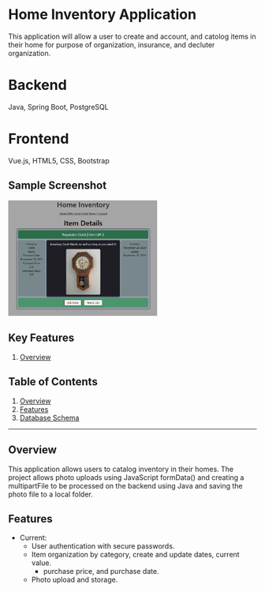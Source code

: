 # Home Inventory Application

This application will allow a user to create and account, and catolog items in their home for purpose of organization, insurance, and decluter organization.

# Backend

Java, Spring Boot, PostgreSQL

# Frontend

Vue.js, HTML5, CSS, Bootstrap

## Sample Screenshot

<img src="readme-image.png" alt="sample image" style="width: 60%; justify-content: center">

## Key Features

1. [Overview](#overview)

## Table of Contents
1. [Overview](#overview)
2. [Features](#features)
3. [Database Schema](db-schema.png)


---

## Overview
This application allows users to catalog inventory in their homes. The project allows photo uploads using JavaScript 
formData() and creating a multipartFile to be processed on the backend using Java and saving the photo file to a
local folder.

## Features
- Current:
    - User authentication with secure passwords.
    - Item organization by category, create and update dates, current value.
      - purchase price, and purchase date.
    - Photo upload and storage.



